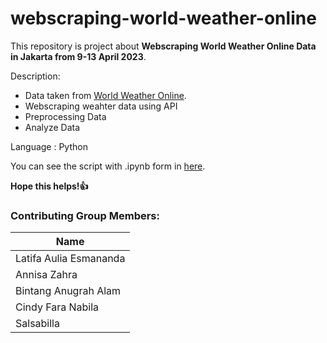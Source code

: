 # webscraping-world-weather-online

This repository is project about **Webscraping World Weather Online Data in Jakarta from 9-13 April 2023**.

Description:
- Data taken from [World Weather Online](https://www.worldweatheronline.com/).
- Webscraping weahter data using API
- Preprocessing Data
- Analyze Data
  
Language : Python

You can see the script with .ipynb form in [here](https://github.com/latifaesmananda/webscraping-world-weather-online/blob/main/Code.ipynb).

**Hope this helps!👍**

### Contributing Group Members:
|Name     | 
|---------|
|Latifa Aulia Esmananda|
|Annisa Zahra|
|Bintang Anugrah Alam|
|Cindy Fara Nabila|
|Salsabilla|
